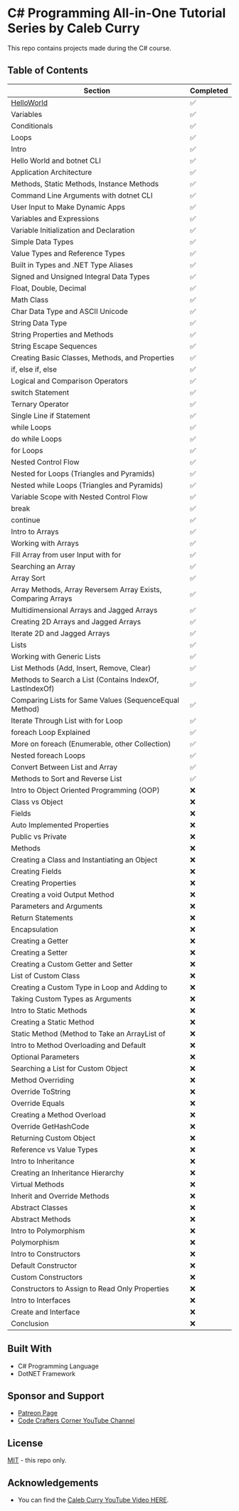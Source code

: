 # C# Programming All-in-One Tutorial Series by Caleb Curry

This repo contains projects made during the C# course.

## Table of Contents

| Section | Completed |  
|---------|-----------|
| [HelloWorld](HelloWorld/Program.cs) | ✅ |
| Variables | ✅ | 
| Conditionals | ✅ |
| Loops | ✅ |
| Intro | ✅ |
| Hello World and botnet CLI | ✅ |
| Application Architecture | ✅ |
| Methods, Static Methods, Instance Methods | ✅ |
| Command Line Arguments with dotnet CLI | ✅ |
| User Input to Make Dynamic Apps | ✅ |
| Variables and Expressions | ✅ |
| Variable Initialization and Declaration | ✅ |
| Simple Data Types | ✅ |
| Value Types and Reference Types | ✅ |
| Built in Types and .NET Type Aliases | ✅ |
| Signed and Unsigned Integral Data Types | ✅ |
| Float, Double, Decimal | ✅ |
| Math Class | ✅ |
| Char Data Type and ASCII Unicode | ✅ |
| String Data Type | ✅ |
| String Properties and Methods | ✅ |
| String Escape Sequences | ✅ |
| Creating Basic Classes, Methods, and Properties | ✅ |
| if, else if, else | ✅ |
| Logical and Comparison Operators | ✅ |
| switch Statement | ✅ |
| Ternary Operator | ✅ |
| Single Line if Statement | ✅ |
| while Loops | ✅ |
| do while Loops | ✅ |
| for Loops | ✅ |
| Nested Control Flow | ✅ |
| Nested for Loops (Triangles and Pyramids) | ✅ |
| Nested while Loops (Triangles and Pyramids) | ✅ |
| Variable Scope with Nested Control Flow | ✅ |
| break | ✅ |
| continue | ✅ |
| Intro to Arrays | ✅ |
| Working with Arrays | ✅ |
| Fill Array from user Input with for | ✅ |
| Searching an Array | ✅ |
| Array Sort | ✅ |
| Array Methods, Array Reversem Array Exists, Comparing Arrays | ✅ |
| Multidimensional Arrays and Jagged Arrays | ✅ |
| Creating 2D Arrays and Jagged Arrays | ✅ |
| Iterate 2D and Jagged Arrays | ✅ |
| Lists | ✅ |
| Working with Generic Lists | ✅ |
| List Methods (Add, Insert, Remove, Clear) | ✅ |
| Methods to Search a List (Contains IndexOf, LastIndexOf) | ✅ |
| Comparing Lists for Same Values (SequenceEqual Method) | ✅ |
| Iterate Through List with for Loop | ✅ |
| foreach Loop Explained | ✅ |
| More on foreach (Enumerable, other Collection) | ✅ |
| Nested foreach Loops | ✅ |
| Convert Between List and Array | ✅ |
| Methods to Sort and Reverse List | ✅ |
| Intro to Object Oriented Programming (OOP) | ❌ |
| Class vs Object | ❌ |
| Fields | ❌ |
| Auto Implemented Properties | ❌ |
| Public vs Private | ❌ |
| Methods | ❌ |
| Creating a Class and Instantiating an Object | ❌ |
| Creating Fields | ❌ |
| Creating Properties | ❌ |
| Creating a void Output Method | ❌ |
| Parameters and Arguments | ❌ |
| Return Statements | ❌ |
| Encapsulation | ❌ |
| Creating a Getter | ❌ |
| Creating a Setter | ❌ |
| Creating a Custom Getter and Setter | ❌ |
| List of Custom Class | ❌ |
| Creating a Custom Type in Loop and Adding to  | ❌ |List
| Taking Custom Types as Arguments | ❌ |
| Intro to Static Methods | ❌ |
| Creating a Static Method | ❌ |
| Static Method (Method to Take an ArrayList of  | ❌ |Custom Type)
| Intro to Method Overloading and Default  | ❌ |Parameters
| Optional Parameters | ❌ |
| Searching a List for Custom Object | ❌ |
| Method Overriding | ❌ |
| Override ToString | ❌ |
| Override Equals | ❌ |
| Creating a Method Overload | ❌ |
| Override GetHashCode | ❌ |
| Returning Custom Object | ❌ |
| Reference vs Value Types | ❌ |
| Intro to Inheritance | ❌ |
| Creating an Inheritance Hierarchy | ❌ |
| Virtual Methods | ❌ |
| Inherit and Override Methods | ❌ |
| Abstract Classes | ❌ |
| Abstract Methods | ❌ |
| Intro to Polymorphism | ❌ |
| Polymorphism | ❌ |
| Intro to Constructors | ❌ |
| Default Constructor | ❌ |
| Custom Constructors | ❌ |
| Constructors to Assign to Read Only Properties | ❌ |
| Intro to Interfaces | ❌ |
| Create and Interface | ❌ |
| Conclusion | ❌ |

## Built With

- C# Programming Language
- DotNET Framework

## Sponsor and Support

- [Patreon Page](https://www.patreon.com/ssharworks)
- [Code Crafters Corner YouTube Channel](https://www.youtube.com/channel/UCZGXfClJ2l8MP0l2bMbHa6w)

## License

[MIT](https://choosealicense.com/licenses/mit/) - this repo only.

## Acknowledgements

- You can find the [Caleb Curry YouTube Video HERE](https://www.youtube.com/watch?v=qOruiBrXlAw).